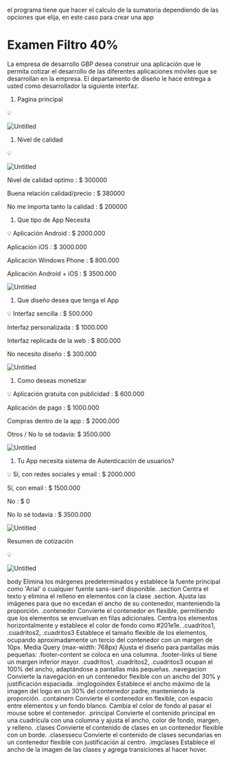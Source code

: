 el programa tiene que hacer el calculo de la sumatoria dependiendo de las opciones que elija, en este caso para crear una app 

# Examen Filtro 40%

La empresa de desarrollo GBP desea construir una aplicación que le permita cotizar el desarrollo de las diferentes aplicaciones móviles que se desarrollan en la empresa. El departamento de diseño le hace entrega a usted como desarrollador la siguiente interfaz.

1. Pagina principal

<aside>
💡

![Untitled](https://prod-files-secure.s3.us-west-2.amazonaws.com/d770724d-5c69-482f-8f9d-afafc79532a8/ce4c5354-8ad7-40d0-ad96-e84521b269af/Untitled.png)

</aside>

1. Nivel de calidad

<aside>
💡

![Untitled](https://prod-files-secure.s3.us-west-2.amazonaws.com/d770724d-5c69-482f-8f9d-afafc79532a8/28107f43-7c6a-48c8-9524-1386a143cae0/Untitled.png)

Nivel de calidad optimo : $ 300000

Buena relación calidad/precio : $ 380000

No me importa tanto la calidad : $ 200000

</aside>

1. Que tipo de App Necesita

<aside>
💡 Aplicación Android : $ 2000.000

Aplicación iOS : $ 3000.000

Aplicación Windows Phone : $ 800.000

Aplicación Android + iOS : $ 3500.000

![Untitled](https://prod-files-secure.s3.us-west-2.amazonaws.com/d770724d-5c69-482f-8f9d-afafc79532a8/77d1dab3-35ec-411b-8183-c225c6ac119a/Untitled.png)

</aside>

1. Que diseño desea que tenga el App

<aside>
💡 Interfaz sencilla : $ 500.000

Interfaz personalizada : $ 1000.000

Interfaz replicada de la web : $ 800.000

No necesito diseño : $ 300.000

![Untitled](https://prod-files-secure.s3.us-west-2.amazonaws.com/d770724d-5c69-482f-8f9d-afafc79532a8/7cb606a4-b892-4932-b4af-14a380583d7d/Untitled.png)

</aside>

1. Como deseas monetizar

<aside>
💡 Aplicación gratuita con publicidad : $ 600.000

Aplicación de pago : $ 1000.000

Compras dentro de la app : $ 2000.000

Otros / No lo sé todavía: $ 3500.000

![Untitled](https://prod-files-secure.s3.us-west-2.amazonaws.com/d770724d-5c69-482f-8f9d-afafc79532a8/6e54619a-94c4-4352-a2a2-7d585fd1a33b/Untitled.png)

</aside>

1. Tu App necesita sistema de Autenticación de usuarios?

<aside>
💡 Sí, con redes sociales y email : $ 2000.000

Sí, con email : $ 1500.000

No : $ 0

No lo sé todavía : $ 3500.000

![Untitled](https://prod-files-secure.s3.us-west-2.amazonaws.com/d770724d-5c69-482f-8f9d-afafc79532a8/b65ee1b5-cb22-4535-8323-a73954a2d156/Untitled.png)

</aside>

Resumen de cotización

<aside>
💡

![Untitled](https://prod-files-secure.s3.us-west-2.amazonaws.com/d770724d-5c69-482f-8f9d-afafc79532a8/552dc3e0-b351-4516-ba7f-57f14c87e739/Untitled.png)

</aside>



body
Elimina los márgenes predeterminados y establece la fuente principal como 'Arial' o cualquier fuente sans-serif disponible.
.section
Centra el texto y elimina el relleno en elementos con la clase .section.
Ajusta las imágenes para que no excedan el ancho de su contenedor, manteniendo la proporción.
.contenedor
Convierte el contenedor en flexible, permitiendo que los elementos se envuelvan en filas adicionales.
Centra los elementos horizontalmente y establece el color de fondo como #201e1e.
.cuadritos1, .cuadritos2, .cuadritos3
Establece el tamaño flexible de los elementos, ocupando aproximadamente un tercio del contenedor con un margen de 10px.
Media Query (max-width: 768px)
Ajusta el diseño para pantallas más pequeñas:
.footer-content se coloca en una columna.
.footer-links ul tiene un margen inferior mayor.
.cuadritos1, .cuadritos2, .cuadritos3 ocupan el 100% del ancho, adaptándose a pantallas más pequeñas.
.navegacion
Convierte la navegación en un contenedor flexible con un ancho del 30% y justificación espaciada.
.imglogoindex
Establece el ancho máximo de la imagen del logo en un 30% del contenedor padre, manteniendo la proporción.
.containern
Convierte el contenedor en flexible, con espacio entre elementos y un fondo blanco.
Cambia el color de fondo al pasar el mouse sobre el contenedor.
.principal
Convierte el contenido principal en una cuadrícula con una columna y ajusta el ancho, color de fondo, margen, y relleno.
.clases
Convierte el contenido de clases en un contenedor flexible con un borde.
.clasessecu
Convierte el contenido de clases secundarias en un contenedor flexible con justificación al centro.
.imgclases
Establece el ancho de la imagen de las clases y agrega transiciones al hacer hover.

